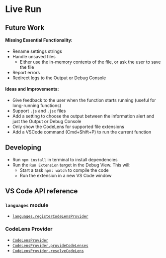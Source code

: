 # Live Run

## Future Work

#### Missing Essential Functionality:

-   Rename settings strings
-   Handle unsaved files
    -   Either use the in-memory contents of the file, or ask the user to save the file
-   Report errors
-   Redirect logs to the Output or Debug Console

#### Ideas and Improvements:

-   Give feedback to the user when the function starts running (useful for long-running functions)
-   Support `.js` and `.jsx` files
-   Add a setting to choose the output between the information alert and just the Output or Debug Console
-   Only show the CodeLens for supported file extensions
-   Add a VSCode command (Cmd+Shift+P) to run the current function

## Developing

-   Run `npm install` in terminal to install dependencies
-   Run the `Run Extension` target in the Debug View. This will:
    -   Start a task `npm: watch` to compile the code
    -   Run the extension in a new VS Code window

## VS Code API reference

### `languages` module

-   [`languages.registerCodeLensProvider`](https://code.visualstudio.com/api/references/vscode-api#languages.registerCodeLensProvider)

### CodeLens Provider

-   [`CodeLensProvider`](https://code.visualstudio.com/api/references/vscode-api#CodeLensProvider)
-   [`CodeLensProvider.provideCodeLenses`](https://code.visualstudio.com/api/references/vscode-api#CodeLensProvider.provideCodeLenses)
-   [`CodeLensProvider.resolveCodeLens`](https://code.visualstudio.com/api/references/vscode-api#CodeLensProvider.resolveCodeLens)
